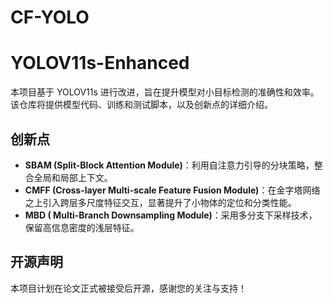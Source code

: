 # CF-YOLO
# YOLOV11s-Enhanced

本项目基于 YOLOV11s 进行改进，旨在提升模型对小目标检测的准确性和效率。  
该仓库将提供模型代码、训练和测试脚本，以及创新点的详细介绍。

## 创新点

- **SBAM (Split-Block Attention Module)**：利用自注意力引导的分块策略，整合全局和局部上下文。
- **CMFF (Cross-layer Multi-scale Feature Fusion Module)**：在金字塔网络之上引入跨层多尺度特征交互，显著提升了小物体的定位和分类性能。
- **MBD ( Multi-Branch Downsampling Module)**：采用多分支下采样技术，保留高信息密度的浅层特征。

## 开源声明

本项目计划在论文正式被接受后开源，感谢您的关注与支持！
